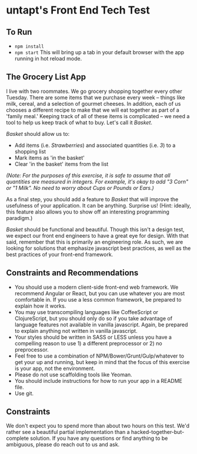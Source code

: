 # untapt's Front End Tech Test

## To Run
* `npm install`
* `npm start`
This will bring up a tab in your default browser with the app running in hot reload mode. 

## The Grocery List App

I live with two roommates. We go grocery shopping together every other Tuesday. There are some items that we purchase every week – things like milk, cereal, and a selection of gourmet cheeses. In addition, each of us chooses a different recipe to make that we will eat together as part of a 'family meal.' Keeping track of all of these items is complicated – we need a tool to help us keep track of what to buy. Let's call it _Basket_.

_Basket_ should allow us to:

* Add items (i.e. _Strawberries_) and associated quantities (i.e. _3_) to a shopping list
* Mark items as 'in the basket'
* Clear 'in the basket' items from the list

_(Note: For the purposes of this exercise, it is safe to assume that all quantities are measured in integers. For example, it's okay to add "3 Corn" or "1 Milk". No need to worry about Cups or Pounds or Ears.)_

As a final step, you should add a feature to _Basket_ that will improve the usefulness of your application. It can be anything. Surprise us! (Hint: ideally, this feature also allows you to show off an interesting programming paradigm.)

_Basket_ should be functional and beautiful. Though this isn't a design test, we expect our front end engineers to have a great eye for design. With that said, remember that this is primarily an engineering role. As such, we are looking for solutions that emphasize javascript best practices, as well as the best practices of your front-end framework.


## Constraints and Recommendations

* You should use a modern client-side front-end web framework. We recommend Angular or React, but you can use whatever you are most comfortable in. If you use a less common framework, be prepared to explain how it works.
* You may use transcompiling languages like CoffeeScript or ClojureScript, but you should only do so if you take advantage of language features not available in vanilla javascript. Again, be prepared to explain anything not written in vanilla javascript.
* Your styles should be written in SASS or LESS unless you have a compelling reason to use 1) a different preprocessor or 2) no preprocessor.
* Feel free to use a combination of NPM/Bower/Grunt/Gulp/whatever to get your up and running, but keep in mind that the focus of this exercise is your app, not the environment. 
* Please do not use scaffolding tools like Yeoman. 
* You should include instructions for how to run your app in a README file. 
* Use git.


## Constraints

We don't expect you to spend more than about two hours on this test. We'd rather see a beautiful partial implementation than a hacked-together-but-complete solution. If you have any questions or find anything to be ambiguous, please do reach out to us and ask. 
